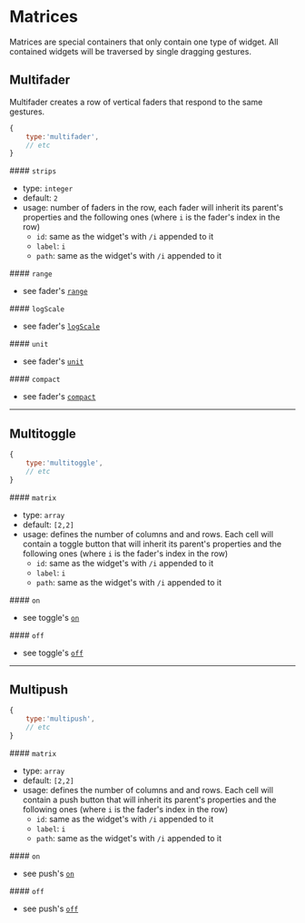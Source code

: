 # Matrices

Matrices are special containers that only contain one type of widget. All contained widgets will be traversed by single dragging gestures.

## Multifader

Multifader creates a row of vertical faders that respond to the same gestures.

```js
{
    type:'multifader',
    // etc
}
```

#### `strips`
- type: `integer`
- default: `2`
- usage: number of faders in the row, each fader will inherit its parent's properties and the following ones (where `i` is the fader's index in the row)
    - `id`: same as the widget's with `/i` appended to it
    - `label`: `i`
    - `path`: same as the widget's with `/i` appended to it


#### `range`
- see fader's [`range`](sliders/#fader)

#### `logScale`
- see fader's [`logScale`](sliders/#fader)

#### `unit`
- see fader's [`unit`](sliders/#fader)

#### `compact`
- see fader's [`compact`](sliders/#fader)


----

## Multitoggle
```js
{
    type:'multitoggle',
    // etc
}
```

#### `matrix`
- type: `array`
- default: `[2,2]`
- usage: defines the number of columns and and rows. Each cell will contain a toggle button that will inherit its parent's properties and the following ones (where `i` is the fader's index in the row)
    - `id`: same as the widget's with `/i` appended to it
    - `label`: `i`
    - `path`: same as the widget's with `/i` appended to it


#### `on`
- see toggle's [`on`](buttons/#toggle)

#### `off`
- see toggle's [`off`](buttons/#toggle)


----
## Multipush
```js
{
    type:'multipush',
    // etc
}
```

#### `matrix`
- type: `array`
- default: `[2,2]`
- usage: defines the number of columns and and rows. Each cell will contain a push button that will inherit its parent's properties and the following ones (where `i` is the fader's index in the row)
    - `id`: same as the widget's with `/i` appended to it
    - `label`: `i`
    - `path`: same as the widget's with `/i` appended to it


#### `on`
- see push's [`on`](buttons/#push)

#### `off`
- see push's [`off`](buttons/#push)
